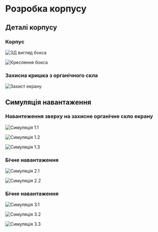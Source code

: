 #  Розробка корпусу

## Деталі корпусу

### Корпус 

![3Д вигляд бокса](imgs/Solid/Box.png)

![Креслення бокса](imgs/Solid/BoxDraw.svg)

### Захисна кришка з органічного скла

![Захист екрану](imgs/Solid/Top.png)


## Симуляція навантаження


### Навантеження зверху на захисне органічне скло екрану

![Симуляція 1.1](<imgs/Solid/Static_1 (1).png>)

![Симуляція 1.2](<imgs/Solid/Static_1 (2).png>)

![Симуляція 1.3](<imgs/Solid/Static_1 (3).png>)

### Бічне навантаження

![Симуляція 2.1](<imgs/Solid/Static_2 (1).png>)

![Симуляція 2.2](<imgs/Solid/Static_2 (2).png>)

### Бічне навантаження

![Симуляція 3.1](<imgs/Solid/Static_3 (1).png>)

![Симуляція 3.2](<imgs/Solid/Static_3 (2).png>)

![Симуляція 3.3](<imgs/Solid/Static_3 (3).png>)

